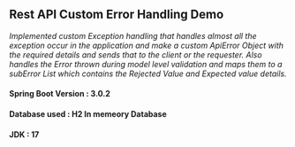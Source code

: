 ## Rest API Custom Error Handling Demo
_Implemented custom Exception handling that handles almost all 
the exception occur in the application and make a custom 
ApiError Object with the required details and sends that to 
the client or the requester.
Also handles the Error thrown during model level validation and
maps them to a subError List which contains the Rejected Value and Expected value details._


#### Spring Boot Version : 3.0.2
#### Database used       : H2 In memeory Database
#### JDK : 17


